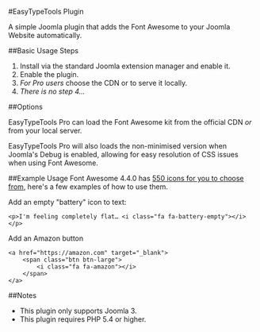#EasyTypeTools Plugin

A simple Joomla plugin that adds the Font Awesome to your Joomla Website automatically.

##Basic Usage Steps
  1. Install via the standard Joomla extension manager and enable it.
  2. Enable the plugin.
  3. _For Pro users_ choose the CDN or to serve it locally. 
  4. _There is no step 4…_
  
##Options

EasyTypeTools Pro can load the Font Awesome kit from the official CDN _or_ from your local server.

EasyTypeTools Pro will also loads the non-minimised version when Joomla's Debug is enabled, allowing for easy resolution of CSS issues when using Font Awesome.

##Example Usage
Font Awesome 4.4.0 has [550 icons for you to choose from](http://fontawesome.io/icons/), here's a few examples of how to use them.

Add an empty "battery" icon to text:

```
<p>I'm feeling completely flat… <i class="fa fa-battery-empty"></i></p>
```

Add an Amazon button

```
<a href="https://amazon.com" target="_blank">  
    <span class="btn btn-large">  
        <i class="fa fa-amazon"></i>  
    </span>  
</a>  
```

##Notes
 - This plugin only supports Joomla 3. 
 - This plugin requires PHP 5.4 or higher.
